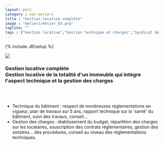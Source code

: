 ```yaml
---
layout: post
category : nos-metiers
title : "Gestion locative complète"
image : "metiers/metier_03.png"
tagline: ""
tags : ["Gestion locative","Gestion technique et charges","Syndicat de copropriété","Gestion d'entrepôts"]
---
```

{% include JB/setup %}
<div class="row">
    <div class="col-md-12 col-lg-12">
      <div class="thumbnail">
        <img src="{{ ASSET_PATH }}/metiers/img/metiertop4_03.jpg" class="img-responsive">
      </div>    </div>
    <div class="col-md-12 col-lg-12 text-center">
      <h3>Gestion locative complète<br/>
          Gestion locative de la totalité d'un immeuble qui intègre l'aspect technique et la gestion des charges</h3><br/><br/>
    <ul>
      <li>Technique du bâtiment : respect de nombreuses réglementations en vigueur, plan de travaux sur 5 ans, rapport technique sur la 'santé' du bâtiment, suivi des travaux, conseil...</li>
      <li>Gestion des charges : établissement du budget, répartition des charges sur les locataires, souscription des contrats réglementaires, gestion des sinistres... des procédures, conseil au niveau des réglementations techniques.</li>
    </ul>
    </div>
</div>
